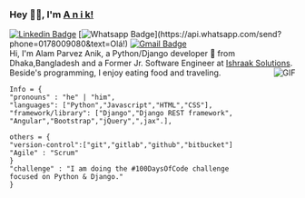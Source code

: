 ### Hey 👋🏽, I'm [A n i k!](https://www.facebook.com/ap1eek/) 
[![Linkedin Badge](https://img.shields.io/badge/-LinkedIn-blue?style=flat-square&logo=Linkedin&logoColor=white&link=https://www.linkedin.com/in/luiz-carlos-abbott-galvão-neto-21a93b148/)](https://www.linkedin.com/in/alamparvezanik/)
[![Whatsapp Badge](https://img.shields.io/badge/-Whatsapp-4CA143?style=flat-square&labelColor=4CA143&logo=whatsapp&logoColor=white&link=https://api.whatsapp.com/send?phone=5584999122284&text=Olá!)](https://api.whatsapp.com/send?phone=0178009080&text=Olá!)
[![Gmail Badge](https://img.shields.io/badge/-Gmail-c14438?style=flat-square&logo=Gmail&logoColor=white&link=mailto:ap.anik71@gmail.com)](mailto:ap.anik71@gmail.com) </br>
Hi, I'm Alam Parvez Anik, a Python/Django developer 🚀 from Dhaka,Bangladesh and a Former Jr. Software Engineer at [Ishraak Solutions](https://www.ishraak.com/). Beside's programming, I enjoy eating food and traveling.
<img align="right" alt="GIF" src="https://media.giphy.com/media/836HiJc7pgzy8iNXCn/giphy.gif" />
```
Info = {
"pronouns" : "he" | "him",
"languages": ["Python","Javascript","HTML","CSS"],
"framework/library": ["Django","Django REST framework",
"Angular","Bootstrap","jQuery",",jax".],

others = {
"version-control":["git","gitlab","github","bitbucket"]
"Agile" : "Scrum"
}
"challenge" : "I am doing the #100DaysOfCode challenge 
focused on Python & Django."
}
```

